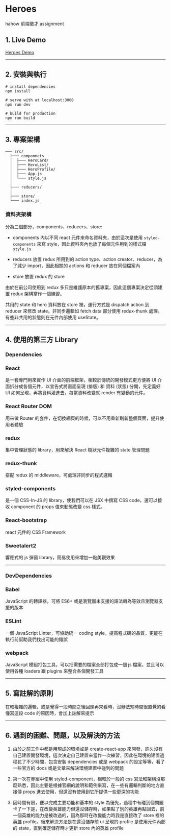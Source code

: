 # Heroes

hahow 前端徵才 assignment

## 1. Live Demo

[Heroes Demo](https://spadeg39475.github.io/hahow-heroes/public/#/)

---

## 2. 安裝與執行

```
# install dependencies
npm install

# serve with at localhost:3000
npm run dev

# build for production
npm run build
```

---

## 3. 專案架構

```
─── src/
  ├─── componnets
  │  ├─── HeroCard/
  │  ├─── HeroList/
  │  ├─── HeroProfile/
  │  ├─── App.js
  │  └─── style.js
  │
  ├─── reducers/
  │
  ├─── store/
  └─── index.js
```

### 資料夾架構

分為三個部分，components、reducers、store:

- components 內以不同 react 元件來命名資料夾，由於這次是使用 `styled-components` 來寫 style，因此資料夾內也放了每個元件用到的樣式檔 `style.js`

- reducers 放置 redux 所用到的 action type、action creator、reducer，為了減少 import，因此相關的 actions 和 reducer 放在同個檔案內

- store 放置 redux 的 store

由於在前公司使用到 redux 多只是維護原本的舊專案，因此這個專案決定從頭建置 redux 架構當作一個練習。

共用的 state 和 hero 資料放在 store 裡，運行方式是 dispatch action 到 reducer 來修改 state。非同步邏輯如 fetch data 部分使用 redux-thunk 處理。有些非共用的狀態則在元件內部使用 useState。

---

## 4. 使用的第三方 Library

### Dependencies

### React

是一套專門用來實作 UI 介面的前端框架，相較於傳統的開發模式更方便將 UI 介面拆分成各個元件，以宣告式將畫面呈現 (排版) 和 資料 (狀態) 分開，先定義好 UI 如何呈現，再將資料灌進去，每當資料改變就 render 有變動的元件。

### React Router DOM

用來做 Router 的套件，在切換網頁的時候，可以不用重新刷新整個頁面，提升使用者體驗

### redux

集中管理狀態的 library，用來解決 React 樹狀元件複雜的 state 管理問題

### redux-thunk

搭配 redux 的 middleware，可處理非同步的程式邏輯

### styled-components

是一個 CSS-In-JS 的 library，使我們可以在 JSX 中撰寫 CSS code，還可以接收 component 的 props 值來動態改變 css 樣式。

### React-bootstrap

react 元件的 CSS Framework

### Sweetalert2

響應式的 js 彈窗 library，簡易使用來增加一點美觀效果

---

### DevDependencies

### Babel

JavaScript 的轉譯器，可將 ES6+ 或是瀏覽器未支援的語法轉為等效且瀏覽器支援的版本

### ESLint

一個 JavaScript Linter，可協助統一 coding style，提高程式碼的品質，更能在執行前幫助我們找出可能的錯誤

### webpack

JavaScript 模組打包工具，可以把需要的檔案全部打包成一個 js 檔案，並且可以使用各種 loaders 跟 plugins 來整合各個開發工具

---

## 5. 寫註解的原則

在較複雜的邏輯，或是覺得一段時間之後回頭再來看時，沒辦法短時間很直覺的看懂寫這段 code 的原因時，會加上註解來提示

---

## 6. 遇到的困難、問題，以及解決的方法

1. 由於之前工作中都是用現成的環境或是 create-react-app 來開發，許久沒有自己建置開發環境，這次決定自己建置來當作一次練習，因此在環境的建置過程花了不少時間，包含安裝 dependencies 或是 webpack 的設定等等，看了一些官方的 docs 或是文章來解決環境建置中碰到的問題

2. 第一次在專案中使用 styled-component，相較於一般的 css 寫法和架構沒那麼熟悉，因此主要是根據官網的說明和範例來寫，在一些有邏輯判斷的地方直接傳 props 進去使用，但還沒有使用到它所提供一些更深的功能

3. 因時間有限，便以完成主要功能和基本的 style 為優先，過程中有碰到個問題卡了一下是，在改變英雄能力但還沒儲存時，如果點了別的英雄再點回去，前一個英雄的能力是被改過的，因為那時在改變能力時我是直接改了 store 裡的英雄 profile。後來解決方法是在還沒儲存前 ui 呈現的 profile 是使用元件內部的 state，直到確定儲存時才更新 store 內的英雄 profile
